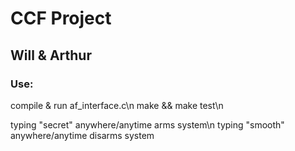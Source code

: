 # CCF Project
## Will & Arthur

### Use:

compile & run af_interface.c\n
make && make test\n

typing "secret" anywhere/anytime arms system\n
typing "smooth" anywhere/anytime disarms system
